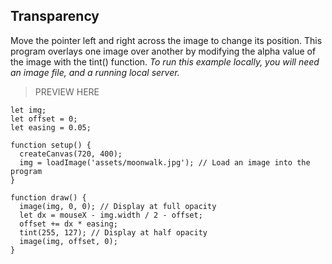 ## Transparency

Move the pointer left and right across the image to change its position. This program overlays one image over another by modifying the alpha value of the image with the tint() function.
*To run this example locally, you will need an image file, and a running local server.*

> PREVIEW HERE

```
let img;
let offset = 0;
let easing = 0.05;

function setup() {
  createCanvas(720, 400);
  img = loadImage('assets/moonwalk.jpg'); // Load an image into the program
}

function draw() {
  image(img, 0, 0); // Display at full opacity
  let dx = mouseX - img.width / 2 - offset;
  offset += dx * easing;
  tint(255, 127); // Display at half opacity
  image(img, offset, 0);
}
```